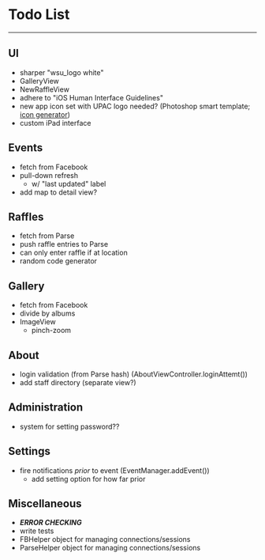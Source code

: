 # Todo List

---

## UI
* sharper "wsu_logo white"
* GalleryView
* NewRaffleView
* adhere to "iOS Human Interface Guidelines"
* new app icon set with UPAC logo needed? (Photoshop smart template; [icon generator](http://makeappicon.com))
* custom iPad interface


## Events
* fetch from Facebook
* pull-down refresh
    * w/ "last updated" label
* add map to detail view?


## Raffles
* fetch from Parse
* push raffle entries to Parse
* can only enter raffle if at location
* random code generator


## Gallery
* fetch from Facebook
* divide by albums
* ImageView
    * pinch-zoom


## About
* login validation (from Parse hash) (AboutViewController.loginAttemt())
* add staff directory (separate view?)


## Administration
* system for setting password??


## Settings
* fire notifications _prior_ to event (EventManager.addEvent())
    * add setting option for how far prior


## Miscellaneous
* ___ERROR CHECKING___
* write tests
* FBHelper object for managing connections/sessions
* ParseHelper object for managing connections/sessions

